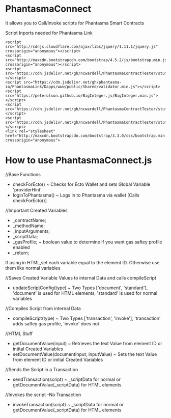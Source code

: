 # PhantasmaConnect
It allows you to Call/Invoke scripts for Phantasma Smart Contracts

Script Inports needed for Phantasma Link

    <script src="http://cdnjs.cloudflare.com/ajax/libs/jquery/1.11.1/jquery.js" crossorigin="anonymous"></script>
    <script src="http://maxcdn.bootstrapcdn.com/bootstrap/4.5.2/js/bootstrap.min.js" crossorigin="anonymous"></script>
    <script src="https://cdn.jsdelivr.net/gh/ncwardell/PhantasmaContractTester/stuff/phantasma.js"></script>
    <script src="https://cdn.jsdelivr.net/gh/phantasma-io/PhantasmaLink/Dapps/www/public/Shared/validator.min.js"></script>
    <script src="https://peterolson.github.io/BigInteger.js/BigInteger.min.js"></script>
    <script src="https://cdn.jsdelivr.net/gh/ncwardell/PhantasmaContractTester/stuff/decoder.js"></script>
    <script src="https://cdn.jsdelivr.net/gh/ncwardell/PhantasmaContractTester/stuff/basics.js"></script>
    <link rel="stylesheet" href="http://maxcdn.bootstrapcdn.com/bootstrap/3.3.0/css/bootstrap.min.css" crossorigin="anonymous">


# How to use PhantasmaConnect.js

//Base Functions
- checkForEcto() ~ Checks for Ecto Wallet and sets Global Variable 'providerHint'
- loginToPhantasma() ~ Logs in to Phantasma via wallet [Calls checkForEcto()]

//Important
Created Variables
- _contractName;
- _methodName;
- _inputArguments;
- _scriptData;
- _gasProfile; ~ boolean value to determine if you want gas saftey profile enabled
- _return;

If using in HTML,set each variable equal to the element ID.
Otherwise use them like normal variables

//Saves Created Variable Values to internal Data and calls compileScript
- updateScriptConfig(type) ~ Two Types ['document', 'standard'], 'document' is used for HTML elements, 'standard' is used for normal variables

//Compiles Script from internal Data
- compileScript(type) ~ Two Types ['transaction', 'invoke'], 'transaction' adds saftey gas profile, 'invoke' does not

//HTML Stuff
- getDocumentValue(input) ~ Retrieves the text Value from element ID or intital Created Variables
- setDocumentValue(documentInput, inputValue) ~ Sets the text Value from element ID or initial Created Variables

//Sends the Script in a Transaction
- sendTransaction(script) ~ _scriptData for normal or getDocumentValue(_scriptData) for HTML elements

//Invokes the script -No Transaction
- invokeTransaction(script) ~ _scriptData for normal or getDocumentValue(_scriptData) for HTML elements



